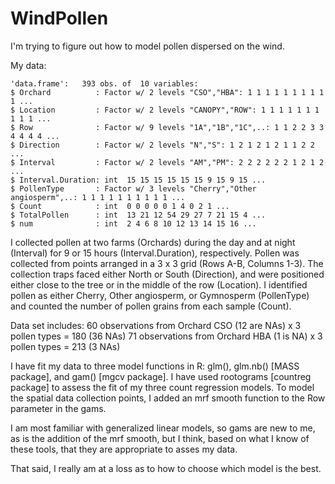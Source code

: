 # WindPollen

I'm trying to figure out how to model pollen dispersed on the wind. 

My data:

	'data.frame':	393 obs. of  10 variables:
 	$ Orchard          : Factor w/ 2 levels "CSO","HBA": 1 1 1 1 1 1 1 1 1 1 ...
 	$ Location         : Factor w/ 2 levels "CANOPY","ROW": 1 1 1 1 1 1 1 1 1 1 ...
 	$ Row              : Factor w/ 9 levels "1A","1B","1C",..: 1 1 2 2 3 3 4 4 4 4 ...
 	$ Direction        : Factor w/ 2 levels "N","S": 1 2 1 2 1 2 1 1 2 2 ...
 	$ Interval         : Factor w/ 2 levels "AM","PM": 2 2 2 2 2 2 1 2 1 2 ...
 	$ Interval.Duration: int  15 15 15 15 15 15 9 15 9 15 ...
 	$ PollenType       : Factor w/ 3 levels "Cherry","Other angiosperm",..: 1 1 1 1 1 1 1 1 1 1 ...
 	$ Count            : int  0 0 0 0 0 1 4 0 2 1 ...
 	$ TotalPollen      : int  13 21 12 54 29 27 7 21 15 4 ...
 	$ num              : int  2 4 6 8 10 12 13 14 15 16 ...
 
I collected pollen at two farms (Orchards) during the day and at night (Interval) for 9 or 15 hours (Interval.Duration), respectively. Pollen was collected from points arranged in a 3 x 3 grid (Rows A-B, Columns 1-3). The collection traps faced either North or South (Direction), and were positioned either close to the tree or in the middle of the row (Location). I identified pollen as either Cherry, Other angiosperm, or Gymnosperm (PollenType) and counted the number of pollen grains from each sample (Count).

Data set includes:
60 observations from Orchard CSO (12 are NAs) x 3 pollen types = 180 (36 NAs)
71 observations from Orchard HBA (1 is NA) x 3 pollen types = 213 (3 NAs)

I have fit my data to three model functions in R: glm(), glm.nb() [MASS package], and gam() [mgcv package]. I have used rootograms [countreg package] to assess the fit of my three count regression models. To model the spatial data collection points, I added an mrf smooth function to the Row parameter in the gams. 

I am most familiar with generalized linear models, so gams are new to me, as is the addition of the mrf smooth, but I think, based on what I know of these tools, that they are appropriate to asses my data.

That said, I really am at a loss as to how to choose which model is the best.

